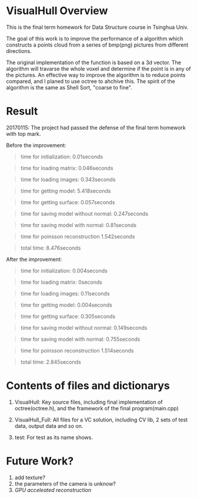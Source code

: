# VisualHull Overview
This is the final term homework for Data Structure course in Tsinghua Univ.

The goal of this work is to improve the performance of a algorithm which constructs a points cloud from a series of bmp(png) pictures from different directions.

The original implementation of the function is based on a 3d vector. The algorithm will travarse the whole voxel and determine if the point is in any of the pictures. An effective way to improve the algorithm is to reduce points compared, and I planed to use octree to ahchive this. The spirit of the algorithm is the same as Shell Sort, "coarse to fine".


# Result 

20170115: The project had passed the defense of the final term homework with top mark.



Before the improvement:

>time for initialization: 0.01seconds

>time for loading matrix: 0.046seconds

>time for loading images: 0.343seconds

>time for getting model: 5.418seconds

>time for getting surface: 0.057seconds

>time for saving model without normal: 0.247seconds

>time for saving model with normal: 0.81seconds

>time for poinsson reconstruction 1.542seconds

>total time: 8.476seconds



After the improvement:

>time for initialization: 0.004seconds

>time for loading matrix: 0seconds

>time for loading images: 0.11seconds

>time for getting model: 0.004seconds

>time for getting surface: 0.305seconds

>time for saving model without normal: 0.149seconds

>time for saving model with normal: 0.755seconds

>time for poinsson reconstruction 1.514seconds

>total time: 2.845seconds


# Contents of files and dictionarys


1. VisualHull: Key source files, including final implementation of octree(octree.h), and the framework of the final program(main.cpp)

2. VisualHull_Full: All files for a VC solution, including CV lib, 2 sets of test data, output data and so on.

3. test: For test as its name shows.

# Future Work?

1. add texture?
2. the parameters of the camera is unknow?
3. *GPU acceleated reconstruction*
